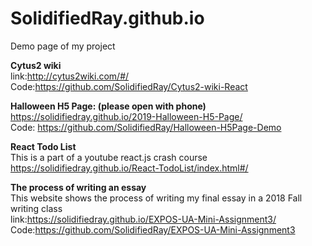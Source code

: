 # SolidifiedRay.github.io
Demo page of my project

**Cytus2 wiki**  
link:http://cytus2wiki.com/#/  
Code:https://github.com/SolidifiedRay/Cytus2-wiki-React  
  

**Halloween H5 Page: (please open with phone)**  
https://solidifiedray.github.io/2019-Halloween-H5-Page/  
Code: https://github.com/SolidifiedRay/Halloween-H5Page-Demo  
   
   
**React Todo List**  
This is a part of a youtube react.js crash course   
https://solidifiedray.github.io/React-TodoList/index.html#/  

**The process of writing an essay**  
This website shows the process of writing my final essay in a 2018 Fall writing class  
link:https://solidifiedray.github.io/EXPOS-UA-Mini-Assignment3/   
Code:https://github.com/SolidifiedRay/EXPOS-UA-Mini-Assignment3
